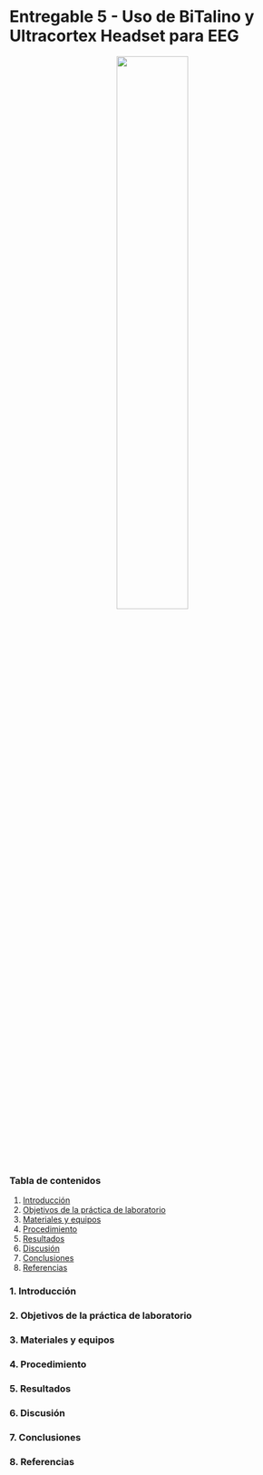 # Entregable 5 - Uso de BiTalino y Ultracortex Headset para EEG 
<p align="center">
<img src="https://github.com/jorgemedina2804/Grupo-11-Introduccion-a-Senhales-Biomedica/blob/main/Entregable%205/m645BV.gif" width="50%">
  
  
### Tabla de contenidos
1. [Introducción]()
2. [Objetivos de la práctica de laboratorio]()
3. [Materiales y equipos]()
4. [Procedimiento]()
5. [Resultados]()
6. [Discusión]()
7. [Conclusiones]()
8. [Referencias]()
  
### 1. Introducción
### 2. Objetivos de la práctica de laboratorio
### 3. Materiales y equipos
### 4. Procedimiento
### 5. Resultados
### 6. Discusión
### 7. Conclusiones
### 8. Referencias
